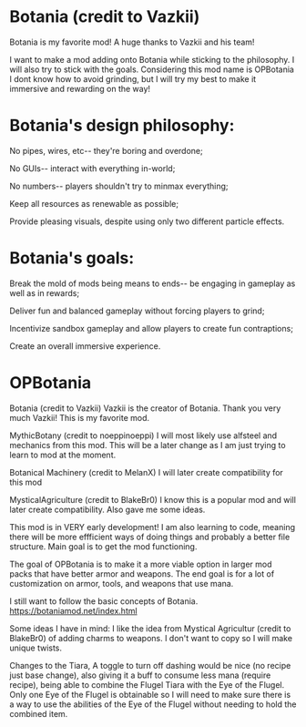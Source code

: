 # Botania (credit to Vazkii)

Botania is my favorite mod! A huge thanks to Vazkii and his team! 

I want to make a mod adding onto Botania while sticking to the philosophy. I will also try to stick with the goals. Considering this mod name is OPBotania I dont know how to avoid grinding, but I will try my best to make it immersive and rewarding on the way!

# Botania's design philosophy:

No pipes, wires, etc-- they're boring and overdone;

No GUIs-- interact with everything in-world;

No numbers-- players shouldn't try to minmax everything;

Keep all resources as renewable as possible;

Provide pleasing visuals, despite using only two different particle effects.

# Botania's goals:

Break the mold of mods being means to ends-- be engaging in gameplay as well as in rewards;

Deliver fun and balanced gameplay without forcing players to grind;

Incentivize sandbox gameplay and allow players to create fun contraptions;

Create an overall immersive experience.

# OPBotania 


Botania (credit to Vazkii) Vazkii is the creator of Botania. Thank you very much Vazkii! This is my favorite mod. 

MythicBotany (credit to noeppinoeppi) I will most likely use alfsteel and mechanics from this mod. 
This will be a later change as I am just trying to learn to mod at the moment.

Botanical Machinery (credit to MelanX) I will later create compatibility for this mod

MysticalAgriculture (credit to BlakeBr0) I know this is a popular mod and will later create compatibility. Also gave me some ideas.

This mod is in VERY early development! 
I am also learning to code, meaning there will be more effficient ways of doing things and probably a better file structure.
Main goal is to get the mod functioning.

The goal of OPBotania is to make it a more viable option in larger mod packs that have better armor and weapons. 
The end goal is for a lot of customization on armor, tools, and weapons that use mana.

I still want to follow the basic concepts of Botania.
https://botaniamod.net/index.html



Some ideas I have in mind:
I like the idea from Mystical Agricultur (credit to BlakeBr0) of adding charms to weapons. I don't want to copy so I will make unique twists.

Changes to the Tiara, A toggle to turn off dashing would be nice (no recipe just base change), also giving it a buff to consume less mana (require recipe), 
being able to combine the Flugel Tiara with the Eye of the Flugel. Only one Eye of the Flugel is obtainable so I will need to make sure there is a way to 
use the abilities of the Eye of the Flugel without needing to hold the combined item. 



